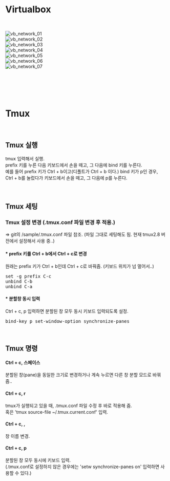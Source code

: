 # Virtualbox
<br/>

![vb_network_01](./images/vb_network_01.png)<br/>
![vb_network_02](./images/vb_network_02.png)<br/>
![vb_network_03](./images/vb_network_03.png)<br/>
![vb_network_04](./images/vb_network_04.png)<br/>
![vb_network_05](./images/vb_network_05.png)<br/>
![vb_network_06](./images/vb_network_06.png)<br/>
![vb_network_07](./images/vb_network_07.png)<br/>

<br/><br/><br/><br/>

# Tmux
<br/>

## Tmux 실행
tmux 입력해서 실행.<br/>
prefix 키를 누른 다음 키보드에서 손을 떼고, 그 다음에 bind 키를 누른다.<br/>
예를 들어 prefix 키가 Ctrl + b이고(디폴트가 Ctrl + b 이다.) bind 키가 p인 경우,<br/>
Ctrl + b를 눌렀다가 키보드에서 손을 떼고, 그 다음에 p를 누른다.<br/>
<br/><br/>

## Tmux 세팅
### Tmux 설정 변경 (.tmux.conf 파일 변경 후 적용.)
=> git의 /sample/.tmux.conf 파일 참조. (파일 그대로 세팅해도 됨. 현재 tmux2.8 버전에서 설정해서 사용 중..) <br/>

#### * prefix 키를 Ctrl + b에서 Ctrl + c로 변경
원래는 prefix 키가 Ctrl + b인데 Ctrl + c로 바꿔줌. (키보드 위치가 넘 멀어서..)<br/>
<pre>
set -g prefix C-c
unbind C-b
unbind C-a
</pre>

#### * 분할창 동시 입력
Ctrl + c, p 입력하면 분할된 창 모두 동시 키보드 입력되도록 설정.
<pre>
bind-key p set-window-option synchronize-panes
</pre><br/>

## Tmux 명령

#### Ctrl + c, 스페이스
분할된 창(pane)을 동일한 크기로 변경하거나 계속 누르면 다른 창 분할 모드로 바꿔줌..<br/>

#### Ctrl + c, r
tmux가 실행되고 있을 때, .tmux.conf 파일 수정 후 바로 적용해 줌.<br/>
혹은 'tmux source-file ~/.tmux.current.conf' 입력.<br/>

#### Ctrl + c, ,
창 이름 변경.<br/>

#### Ctrl + c, p
분할된 창 모두 동시에 키보드 입력.<br/>
(.tmux.conf로 설정하지 않은 경우에는 'setw synchronize-panes on' 입력하면 사용할 수 있다.)<br/>

<br/>
